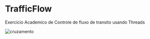 # TrafficFlow
Exercicio Academico de Controle de fluxo de transito usando Threads

![cruzamento](https://github.com/Jerry-523/TrafficFlow/assets/92488227/5b5bee54-53f3-4d94-8de2-289403f9aedc)
